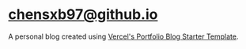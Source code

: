 # chensxb97@github.io
A personal blog created using [Vercel's Portfolio Blog Starter Template](https://github.com/vercel/examples/tree/main/solutions/blog).